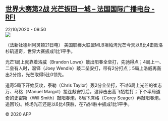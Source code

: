 <!--1603360437000-->
[世界大赛第2战 光芒扳回一城 – 法国国际广播电台 - RFI](http://www.rfi.fr//cn/contenu/20201022-%E4%B8%96%E7%95%8C%E5%A4%A7%E8%B5%9B%E7%AC%AC2%E6%88%98-%E5%85%89%E8%8A%92%E6%89%B3%E5%9B%9E%E4%B8%80%E5%9F%8E)
------

<div>22/10/2020 - 09:50</div><img src="https://s.rfi.fr/media/display/f480a37c-143c-11eb-b1f1-005056a98db9/w:310/p:16x9/spo0007b.201022155006.jpg"><div class="t-content__body u-clearfix"><p>（法新社德州阿灵顿21日电）    美国职棒大联盟MLB坦帕湾光芒今天以6比4击败洛杉矶道奇，世界大赛扳成1比1平手。</p><p>    光芒1局上就靠着洛威（Brandon Lowe）敲出阳春全垒打，先驰得点；4局上一、二垒有人时，温铎（Joey Wendle）敲二垒安打，带有2分打点；5局上洛威再轰出2分炮，光芒取得5比0领先。</p><p>    道奇5局下开始反攻，泰勒（Chris Taylor）轰2分全垒打，不过6局上光芒的崔志万、马格（Manuel Margot）接连敲安打后，温铎击出高飞牺牲打；下个半局道奇的史密斯（Will Smith）敲阳春炮，8局下席格（Corey Seager）再敲阳春炮，追回1分。终场光芒还是以6比4获胜，在7战4胜中扳成1比1平手。</p><p class="t-copyright">© 2020 AFP</p>        </div>
